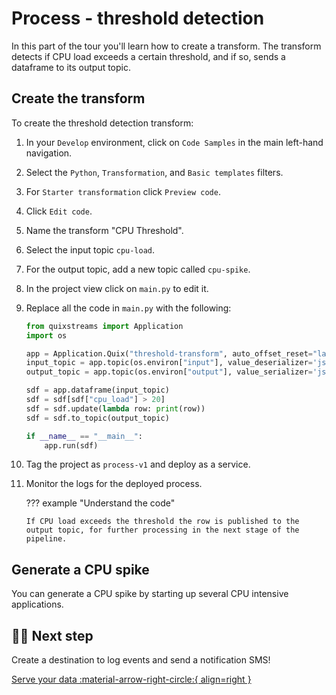 # Process - threshold detection

In this part of the tour you'll learn how to create a transform. The transform detects if CPU load exceeds a certain threshold, and if so, sends a dataframe to its output topic.

## Create the transform

To create the threshold detection transform:

1. In your `Develop` environment, click on `Code Samples` in the main left-hand navigation. 
2. Select the `Python`, `Transformation`, and `Basic templates` filters.
3. For `Starter transformation` click `Preview code`.
4. Click `Edit code`.
5. Name the transform "CPU Threshold".
6. Select the input topic `cpu-load`.
7. For the output topic, add a new topic called `cpu-spike`.
8. In the project view click on `main.py` to edit it.
9. Replace all the code in `main.py` with the following:

    ``` python
    from quixstreams import Application
    import os

    app = Application.Quix("threshold-transform", auto_offset_reset="latest")
    input_topic = app.topic(os.environ["input"], value_deserializer='json')
    output_topic = app.topic(os.environ["output"], value_serializer='json')

    sdf = app.dataframe(input_topic)
    sdf = sdf[sdf["cpu_load"] > 20]
    sdf = sdf.update(lambda row: print(row))
    sdf = sdf.to_topic(output_topic)

    if __name__ == "__main__":
        app.run(sdf)
    ```

11. Tag the project as `process-v1` and deploy as a service.
12. Monitor the logs for the deployed process.

    ??? example "Understand the code"

        If CPU load exceeds the threshold the row is published to the output topic, for further processing in the next stage of the pipeline. 


## Generate a CPU spike

You can generate a CPU spike by starting up several CPU intensive applications. 

## 🏃‍♀️ Next step

Create a destination to log events and send a notification SMS!

[Serve your data :material-arrow-right-circle:{ align=right }](./serve-sms.md)
